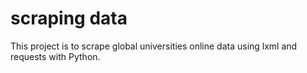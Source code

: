 # scraping data

This project is to scrape global universities online data using lxml and requests with Python. 
